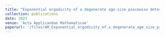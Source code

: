 ```yaml
---
title: "Exponential ergodicity of a degenerate age-size piecewise deterministic process"
collection: publications
date: 2023
venue: 'Acta Applicandae Mathematicae'
paperurl: '/files/AM_Exponential_ergodicity_of_a_degenerate_age_size_piecewise_deterministic_process.pdf'
---
```


